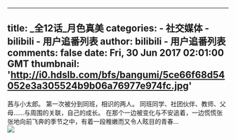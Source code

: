 
---
title: _全12话_月色真美
categories: 
    - 社交媒体
    - bilibili - 用户追番列表
author: bilibili - 用户追番列表
comments: false
date: Fri, 30 Jun 2017 02:01:00 GMT
thumbnail: 'http://i0.hdslb.com/bfs/bangumi/5ce66f68d54052e3a305524b9b06a76977e974fc.jpg'
---

<div>   
茜与小太郎。
第一次被分到同班，相识的两人。
同班同学、社团伙伴、教师、父母……与周围的关联，自己的成长。
在那个一边被变化与不安追着，一边慌慌张张地向前飞奔的季节之中，有着一段稚嫩而又令人眩目的青春...<br><img src="http://i0.hdslb.com/bfs/bangumi/5ce66f68d54052e3a305524b9b06a76977e974fc.jpg" referrerpolicy="no-referrer">  
</div>
            